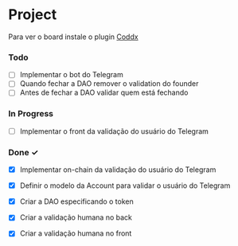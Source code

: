 # Project

Para ver o board instale o plugin [Coddx](https://marketplace.visualstudio.com/items?itemName=coddx.coddx-alpha)

### Todo

- [ ] Implementar o bot do Telegram  
- [ ] Quando fechar a DAO remover o validation do founder  
- [ ] Antes de fechar a DAO validar quem está fechando  

### In Progress

- [ ] Implementar o front da validação do usuário do Telegram  

### Done ✓

- [x] Implementar on-chain da validação do usuário do Telegram  
- [x] Definir o modelo da Account para validar o usuário do Telegram  
- [x] Criar a DAO especificando o token  
- [x] Criar a validação humana no back  
- [x] Criar a validação humana no front  

